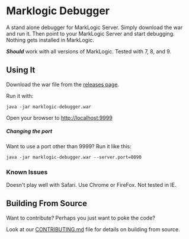 # Marklogic Debugger

A stand alone debugger for MarkLogic Server. Simply download the war and run it. Then point to your MarkLogic Server and start debugging. Nothing gets installed in MarkLogic.

**_Should_** work with all versions of MarkLogic. Tested with 7, 8, and 9.

## Using It

Download the war file from the [releases page](https://github.com/paxtonhare/marklogic-debugger/releases).

Run it with:

`java -jar marklogic-debugger.war`

Open your browser to [http://localhost:9999](http://localhost:9999)

##### Changing the port

Want to use a port other than 9999? Run it like this:

`java -jar marklogic-debugger.war --server.port=8090`

### Known Issues

Doesn't play well with Safari. Use Chrome or FireFox. Not tested in IE.

## Building From Source

Want to contribute? Perhaps you just want to poke the code?

Look at our [CONTRIBUTING.md](https://github.com/paxtonhare/marklogic-debugger/blob/master/CONTRIBUTING.md#building-the-debugger-from-source) file for details on building from source.
